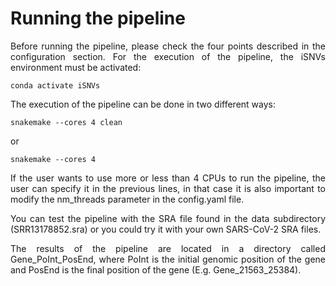 
# Running the pipeline

<p align="justify">
Before running the pipeline, please check the four points described in the configuration section. For the execution of the pipeline, the iSNVs environment must be activated:
</p>


```
conda activate iSNVs

```
<p align="justify">
The execution of the pipeline can be done in two different ways:
</p>

```
snakemake --cores 4 clean 

```

or 

```
snakemake --cores 4

```
<p align="justify">
If the user wants to use more or less than 4 CPUs to run the pipeline, the user can specify it in the previous lines, in that case it is also important to modify the nm_threads parameter in the config.yaml file.
</p>

<p align="justify">
You can test the pipeline with the SRA file found in the data subdirectory (SRR13178852.sra) or you could try it with your own SARS-CoV-2 SRA files.
</p>
  
<p align="justify">
The results of the pipeline are located in a directory called Gene_PoInt_PosEnd, where PoInt is the initial genomic position of the gene and PosEnd is the final position of the gene (E.g. Gene_21563_25384).
</p>
